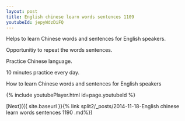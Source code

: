 ```yaml
---
layout: post
title: English chinese learn words sentences 1109 
youtubeId: jepyWdzDiFQ
---
```

 
 
Helps to learn Chinese words and sentences for English speakers.

Opportunitiy to repeat the words sentences. 

Practice Chinese language. 
 
10 minutes practice every day. 
 
How to learn Chinese words and sentences for English speakers 
 
{% include youtubePlayer.html id=page.youtubeId %}
 
 
[Next]({{ site.baseurl }}{% link  split2/_posts/2014-11-18-English chinese learn words sentences 1190 .md%})
 
